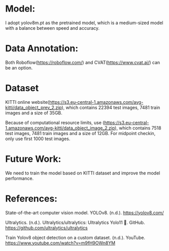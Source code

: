 # Model:
I adopt yolov8m.pt as the pretrained model, which is a medium-sized model with a balance between speed and accuracy.

# Data Annotation:
Both Roboflow(https://roboflow.com/) and CVAT(https://www.cvat.ai/) can be an option.

# Dataset
KITTI online website(https://s3.eu-central-1.amazonaws.com/avg-kitti/data_object_prev_2.zip), which contains 22394 test images, 7481 train images and a size of 35GB.

Because of computational resource limits, use (https://s3.eu-central-1.amazonaws.com/avg-kitti/data_object_image_2.zip), which contains 7518 test images, 7481 train images and a size of 12GB. For midpoint checkin, only use first 1000 test images.


# 



# Future Work:
We need to train the model based on KITTI dataset and improve the model performance.

# References:
State-of-the-art computer vision model. YOLOv8. (n.d.). https://yolov8.com/ 

Ultralytics. (n.d.). Ultralytics/ultralytics: Ultralytics Yolo11 🚀. GitHub. https://github.com/ultralytics/ultralytics 

Train Yolov8 object detection on a custom dataset. (n.d.). YouTube. https://www.youtube.com/watch?v=m9fH9OWn8YM 